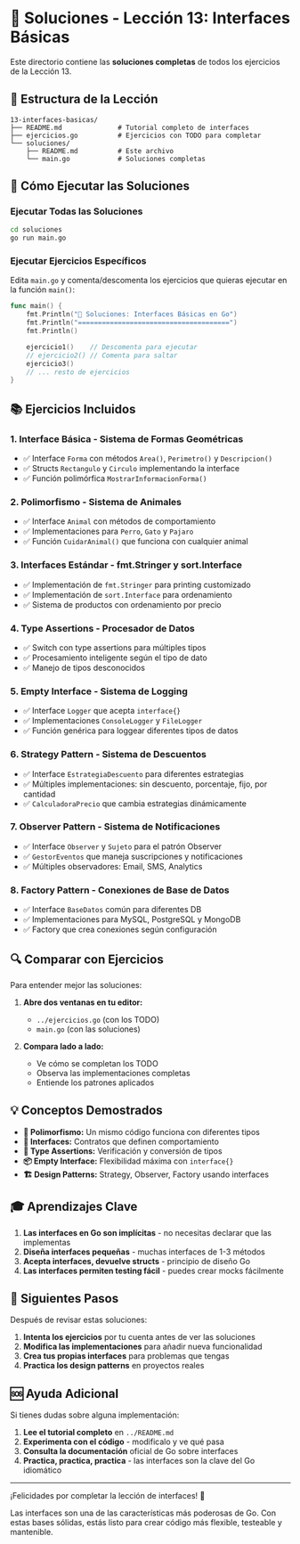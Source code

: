# 🎯 Soluciones - Lección 13: Interfaces Básicas

Este directorio contiene las **soluciones completas** de todos los ejercicios de la Lección 13.

## 📁 Estructura de la Lección

```
13-interfaces-basicas/
├── README.md              # Tutorial completo de interfaces
├── ejercicios.go          # Ejercicios con TODO para completar
└── soluciones/
    ├── README.md          # Este archivo
    └── main.go            # Soluciones completas
```

## 🚀 Cómo Ejecutar las Soluciones

### Ejecutar Todas las Soluciones
```bash
cd soluciones
go run main.go
```

### Ejecutar Ejercicios Específicos
Edita `main.go` y comenta/descomenta los ejercicios que quieras ejecutar en la función `main()`:

```go
func main() {
    fmt.Println("🎪 Soluciones: Interfaces Básicas en Go")
    fmt.Println("======================================")
    fmt.Println()

    ejercicio1()    // Descomenta para ejecutar
    // ejercicio2() // Comenta para saltar
    ejercicio3()
    // ... resto de ejercicios
}
```

## 📚 Ejercicios Incluidos

### 1. **Interface Básica - Sistema de Formas Geométricas**
- ✅ Interface `Forma` con métodos `Area()`, `Perimetro()` y `Descripcion()`
- ✅ Structs `Rectangulo` y `Circulo` implementando la interface
- ✅ Función polimórfica `MostrarInformacionForma()`

### 2. **Polimorfismo - Sistema de Animales**
- ✅ Interface `Animal` con métodos de comportamiento
- ✅ Implementaciones para `Perro`, `Gato` y `Pajaro`
- ✅ Función `CuidarAnimal()` que funciona con cualquier animal

### 3. **Interfaces Estándar - fmt.Stringer y sort.Interface**
- ✅ Implementación de `fmt.Stringer` para printing customizado
- ✅ Implementación de `sort.Interface` para ordenamiento
- ✅ Sistema de productos con ordenamiento por precio

### 4. **Type Assertions - Procesador de Datos**
- ✅ Switch con type assertions para múltiples tipos
- ✅ Procesamiento inteligente según el tipo de dato
- ✅ Manejo de tipos desconocidos

### 5. **Empty Interface - Sistema de Logging**
- ✅ Interface `Logger` que acepta `interface{}`
- ✅ Implementaciones `ConsoleLogger` y `FileLogger`
- ✅ Función genérica para loggear diferentes tipos de datos

### 6. **Strategy Pattern - Sistema de Descuentos**
- ✅ Interface `EstrategiaDescuento` para diferentes estrategias
- ✅ Múltiples implementaciones: sin descuento, porcentaje, fijo, por cantidad
- ✅ `CalculadoraPrecio` que cambia estrategias dinámicamente

### 7. **Observer Pattern - Sistema de Notificaciones**
- ✅ Interface `Observer` y `Sujeto` para el patrón Observer
- ✅ `GestorEventos` que maneja suscripciones y notificaciones
- ✅ Múltiples observadores: Email, SMS, Analytics

### 8. **Factory Pattern - Conexiones de Base de Datos**
- ✅ Interface `BaseDatos` común para diferentes DB
- ✅ Implementaciones para MySQL, PostgreSQL y MongoDB
- ✅ Factory que crea conexiones según configuración

## 🔍 Comparar con Ejercicios

Para entender mejor las soluciones:

1. **Abre dos ventanas en tu editor:**
   - `../ejercicios.go` (con los TODO)
   - `main.go` (con las soluciones)

2. **Compara lado a lado:**
   - Ve cómo se completan los TODO
   - Observa las implementaciones completas
   - Entiende los patrones aplicados

## 💡 Conceptos Demostrados

- **🔀 Polimorfismo:** Un mismo código funciona con diferentes tipos
- **🧩 Interfaces:** Contratos que definen comportamiento
- **🎯 Type Assertions:** Verificación y conversión de tipos
- **📦 Empty Interface:** Flexibilidad máxima con `interface{}`
- **🏗️ Design Patterns:** Strategy, Observer, Factory usando interfaces

## 🎓 Aprendizajes Clave

1. **Las interfaces en Go son implícitas** - no necesitas declarar que las implementas
2. **Diseña interfaces pequeñas** - muchas interfaces de 1-3 métodos
3. **Acepta interfaces, devuelve structs** - principio de diseño Go
4. **Las interfaces permiten testing fácil** - puedes crear mocks fácilmente

## 🔄 Siguientes Pasos

Después de revisar estas soluciones:

1. **Intenta los ejercicios** por tu cuenta antes de ver las soluciones
2. **Modifica las implementaciones** para añadir nueva funcionalidad
3. **Crea tus propias interfaces** para problemas que tengas
4. **Practica los design patterns** en proyectos reales

## 🆘 Ayuda Adicional

Si tienes dudas sobre alguna implementación:

1. **Lee el tutorial completo** en `../README.md`
2. **Experimenta con el código** - modificalo y ve qué pasa
3. **Consulta la documentación** oficial de Go sobre interfaces
4. **Practica, practica, practica** - las interfaces son la clave del Go idiomático

---

¡Felicidades por completar la lección de interfaces! 🎉

Las interfaces son una de las características más poderosas de Go. Con estas bases sólidas, estás listo para crear código más flexible, testeable y mantenible.
